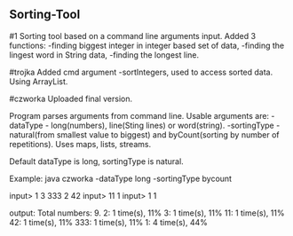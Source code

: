 ## Sorting-Tool

#1 Sorting tool based on a command line arguments input. Added 3 functions:
-finding biggest integer in integer based set of data,
-finding the lingest word in String data,
-finding the longest line.

#trojka Added cmd argument -sortIntegers, used to access sorted data. Using ArrayList.

#czworka Uploaded final version. 

Program parses arguments from command line. Usable arguments are:
-dataType - long(numbers), line(Sting lines) or word(string).
-sortingType - natural(from smallest value to biggest) and byCount(sorting by number of repetitions).
Uses maps, lists, streams.

Default dataType is long, sortingType is natural.


Example:
java czworka -dataType long -sortingType bycount

input> 1 3 333 2 42
input> 11 1
input> 1           1

output:
Total numbers: 9.
2: 1 time(s), 11%
3: 1 time(s), 11%
11: 1 time(s), 11%
42: 1 time(s), 11%
333: 1 time(s), 11%
1: 4 time(s), 44%

